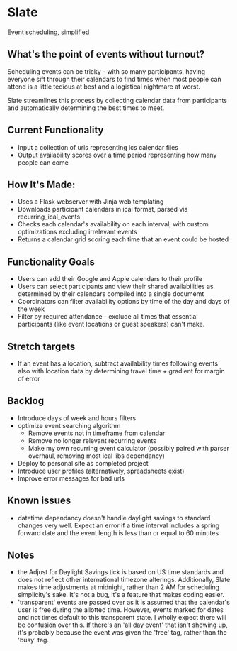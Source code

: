 # Slate
Event scheduling, simplified

## What's the point of events without turnout?
Scheduling events can be tricky - with so many participants, having everyone sift through their calendars to find times when most people can attend is a little tedious at best and a logistical nightmare at worst.

Slate streamlines this process by collecting calendar data from participants and automatically determining the best times to meet.


## Current Functionality
* Input a collection of urls representing ics calendar files
* Output availability scores over a time period representing  how many people can come


## How It's Made:
 - Uses a Flask webserver with Jinja web templating 
 - Downloads participant calendars in ical format, parsed via recurring_ical_events
 - Checks each calendar's availability on each interval, with custom optimizations excluding irrelevant events
 - Returns a calendar grid scoring each time that an event could be hosted

## Functionality Goals
* Users can add their Google and Apple calendars to their profile
* Users can select participants and view their shared availabilities as determined by their calendars compiled into a single documemt
* Coordinators can filter availability options by time of the day and days of the week
* Filter by required attendance - exclude all times that essential participants (like event locations or guest speakers) can't make.

## Stretch targets
* If an event has a location, subtract availability times following events also with location data by determining travel time + gradient for margin of error

## Backlog
 - Introduce days of week and hours filters
 - optimize event searching algorithm
    - Remove events not in timeframe from calendar
    - Remove no longer relevant recurring events 
    - Make my own recurring event calculator (possibly paired with parser overhaul, removing most ical libs dependancy)
 - Deploy to personal site as completed project
 - Introduce user profiles (alternatively, spreadsheets exist)
 - Improve error messages for bad urls


## Known issues
 - datetime dependancy doesn't handle daylight savings to standard changes very well.  Expect an error if a time interval includes a spring forward date and the event length is less than or equal to 60 minutes

## Notes
 - the Adjust for Daylight Savings tick is based on US time standards and does not reflect other international timezone alterings.  Additionally, Slate makes time adjustments at midnight, rather than 2 AM for scheduling simplicity's sake.  It's not a bug, it's a feature that makes coding easier.
 - 'transparent' events are passed over as it is assumed that the calendar's user is free during the allotted time.  However, events marked for dates and not times default to this transparent state.  I wholly expect there will be confusion over this.  If there's an 'all day event' that isn't showing up, it's probably because the event was given the 'free' tag, rather than the 'busy' tag.